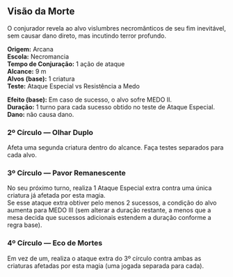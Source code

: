 ## Visão da Morte

O conjurador revela ao alvo vislumbres necromânticos de seu fim inevitável, sem causar dano direto, mas incutindo terror profundo.

**Origem:** Arcana  
**Escola:** Necromancia  
**Tempo de Conjuração:** 1 ação de ataque  
**Alcance:** 9 m  
**Alvos (base):** 1 criatura  
**Teste:** Ataque Especial vs Resistência a Medo

**Efeito (base):** Em caso de sucesso, o alvo sofre MEDO II.  
**Duração:** 1 turno para cada sucesso obtido no teste de Ataque Especial.  
**Dano:** não causa dano.

### 2º Círculo — Olhar Duplo

Afeta uma segunda criatura dentro do alcance. Faça testes separados para cada alvo.

### 3º Círculo — Pavor Remanescente

No seu próximo turno, realiza 1 Ataque Especial extra contra uma única criatura já afetada por esta magia.  
Se esse ataque extra obtiver pelo menos 2 sucessos, a condição do alvo aumenta para MEDO III (sem alterar a duração restante, a menos que a mesa decida que sucessos adicionais estendem a duração conforme a regra base).

### 4º Círculo — Eco de Mortes

Em vez de um, realiza o ataque extra do 3º círculo contra ambas as criaturas afetadas por esta magia (uma jogada separada para cada).
